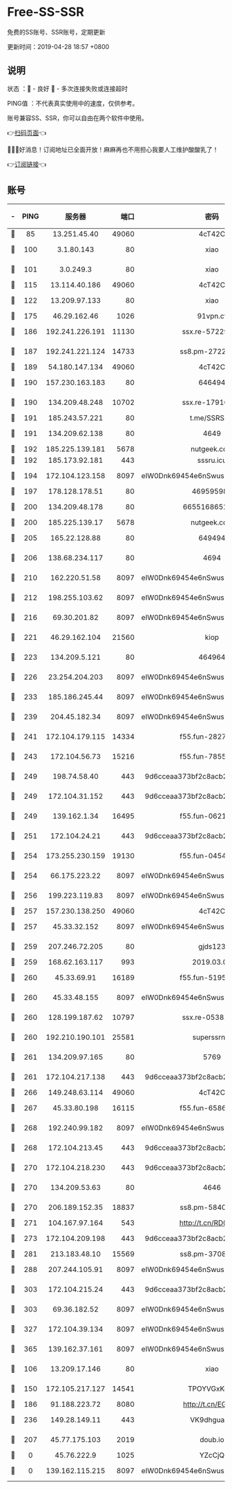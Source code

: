 # Free-SS-SSR

免费的SS账号、SSR账号，定期更新

更新时间：2019-04-28 18:57 +0800

## 说明

状态     ：🙂 - 良好 🙁 - 多次连接失败或连接超时

PING值   ：不代表真实使用中的速度，仅供参考。

账号兼容SS、SSR，你可以自由在两个软件中使用。

👉[扫码页面](https://liesauer.github.io/Free-SS-SSR/)👈

🎉🎉🎉好消息！订阅地址已全面开放！麻麻再也不用担心我要人工维护酸酸乳了！

👉[订阅链接](https://www.liesauer.net/yogurt/subscribe?ACCESS_TOKEN=DAYxR3mMaZAsaqUb)👈

## 账号

|-|PING|服务器|端口|密码|加密方式|区域|
|:----:|:----:|:-----:|-----:|:----:|:----:|:----:|
|🙂|85|13.251.45.40|49060|4cT42C|chacha20|SG|
|🙂|100|3.1.80.143|80|xiao|aes-128-ctr|SG|
|🙂|101|3.0.249.3|80|xiao|aes-128-ctr|SG|
|🙂|115|13.114.40.186|49060|4cT42C|chacha20|JP|
|🙂|122|13.209.97.133|80|xiao|aes-128-ctr|KR|
|🙂|175|46.29.162.46|1026|91vpn.cf|rc4-md5|RU|
|🙂|186|192.241.226.191|11130|ssx.re-57229547|aes-256-cfb|US|
|🙂|187|192.241.221.124|14733|ss8.pm-27229858|aes-256-cfb|US|
|🙂|189|54.180.147.134|49060|4cT42C|chacha20|KR|
|🙂|190|157.230.163.183|80|646494|aes-256-cfb|US|
|🙂|190|134.209.48.248|10702|ssx.re-17916013|aes-256-cfb|US|
|🙂|191|185.243.57.221|80|t.me/SSRSUB|rc4-md5|US|
|🙂|191|134.209.62.138|80|4649|aes-256-cfb|US|
|🙂|192|185.225.139.181|5678|nutgeek.com|rc4-md5|US|
|🙂|192|185.173.92.181|443|sssru.icu|rc4-md5|RU|
|🙂|194|172.104.123.158|8097|eIW0Dnk69454e6nSwuspv9DmS201tQ0D|aes-256-cfb|JP|
|🙂|197|178.128.178.51|80|469595985|chacha20|US|
|🙂|200|134.209.48.178|80|6655168651651|aes-256-cfb|US|
|🙂|200|185.225.139.17|5678|nutgeek.com|rc4-md5|US|
|🙂|205|165.22.128.88|80|649494|aes-256-cfb|US|
|🙂|206|138.68.234.117|80|4694|aes-256-cfb|US|
|🙂|210|162.220.51.58|8097|eIW0Dnk69454e6nSwuspv9DmS201tQ0D|aes-256-cfb|US|
|🙂|212|198.255.103.62|8097|eIW0Dnk69454e6nSwuspv9DmS201tQ0D|aes-256-cfb|US|
|🙂|216|69.30.201.82|8097|eIW0Dnk69454e6nSwuspv9DmS201tQ0D|aes-256-cfb|US|
|🙂|221|46.29.162.104|21560|kiop|aes-128-ctr|RU|
|🙂|223|134.209.5.121|80|464964|aes-256-cfb|US|
|🙂|226|23.254.204.203|8097|eIW0Dnk69454e6nSwuspv9DmS201tQ0D|aes-256-cfb|US|
|🙂|233|185.186.245.44|8097|eIW0Dnk69454e6nSwuspv9DmS201tQ0D|aes-256-cfb|NL|
|🙂|239|204.45.182.34|8097|eIW0Dnk69454e6nSwuspv9DmS201tQ0D|aes-256-cfb|US|
|🙂|241|172.104.179.115|14334|f55.fun-28270904|aes-256-cfb|SG|
|🙂|243|172.104.56.73|15216|f55.fun-78553697|aes-256-cfb|SG|
|🙂|249|198.74.58.40|443|9d6cceaa373bf2c8acb22e60b6a58be6|aes-256-cfb|US|
|🙂|249|172.104.31.152|443|9d6cceaa373bf2c8acb22e60b6a58be6|aes-256-cfb|US|
|🙂|249|139.162.1.34|16495|f55.fun-06219244|aes-256-cfb|SG|
|🙂|251|172.104.24.21|443|9d6cceaa373bf2c8acb22e60b6a58be6|aes-256-cfb|US|
|🙂|254|173.255.230.159|19130|f55.fun-04544445|aes-256-cfb|US|
|🙂|254|66.175.223.22|8097|eIW0Dnk69454e6nSwuspv9DmS201tQ0D|aes-256-cfb|US|
|🙂|256|199.223.119.83|8097|eIW0Dnk69454e6nSwuspv9DmS201tQ0D|aes-256-cfb|US|
|🙂|257|157.230.138.250|49060|4cT42C|chacha20|US|
|🙂|257|45.33.32.152|8097|eIW0Dnk69454e6nSwuspv9DmS201tQ0D|aes-256-cfb|US|
|🙂|259|207.246.72.205|80|gjds123|aes-256-cfb|US|
|🙂|259|168.62.163.117|993|2019.03.07|rc4-md5|US|
|🙂|260|45.33.69.91|16189|f55.fun-51951404|aes-256-cfb|US|
|🙂|260|45.33.48.155|8097|eIW0Dnk69454e6nSwuspv9DmS201tQ0D|aes-256-cfb|US|
|🙂|260|128.199.187.62|10797|ssx.re-05381700|aes-256-cfb|SG|
|🙂|260|192.210.190.101|25581|superssrnet|aes-256-cfb|US|
|🙂|261|134.209.97.165|80|5769|aes-256-cfb|SG|
|🙂|261|172.104.217.138|443|9d6cceaa373bf2c8acb22e60b6a58be6|aes-256-cfb|US|
|🙂|266|149.248.63.114|49060|4cT42C|chacha20|CA|
|🙂|267|45.33.80.198|16115|f55.fun-65862751|aes-256-cfb|US|
|🙂|268|192.240.99.182|8097|eIW0Dnk69454e6nSwuspv9DmS201tQ0D|aes-256-cfb|US|
|🙂|268|172.104.213.45|443|9d6cceaa373bf2c8acb22e60b6a58be6|aes-256-cfb|US|
|🙂|270|172.104.218.230|443|9d6cceaa373bf2c8acb22e60b6a58be6|aes-256-cfb|US|
|🙂|270|134.209.53.63|80|4646|aes-256-cfb|US|
|🙂|270|206.189.152.35|18837|ss8.pm-58407359|aes-256-cfb|SG|
|🙂|271|104.167.97.164|543|http://t.cn/RD0D7sx|rc4-md5|CA|
|🙂|273|172.104.209.198|443|9d6cceaa373bf2c8acb22e60b6a58be6|aes-256-cfb|US|
|🙂|281|213.183.48.10|15569|ss8.pm-37086887|rc4-md5|RU|
|🙂|288|207.244.105.91|8097|eIW0Dnk69454e6nSwuspv9DmS201tQ0D|aes-256-cfb|US|
|🙂|303|172.104.215.24|443|9d6cceaa373bf2c8acb22e60b6a58be6|aes-256-cfb|US|
|🙂|303|69.36.182.52|8097|eIW0Dnk69454e6nSwuspv9DmS201tQ0D|aes-256-cfb|US|
|🙂|327|172.104.39.134|8097|eIW0Dnk69454e6nSwuspv9DmS201tQ0D|aes-256-cfb|SG|
|🙂|365|139.162.37.161|8097|eIW0Dnk69454e6nSwuspv9DmS201tQ0D|aes-256-cfb|SG|
|🙂|106|13.209.17.146|80|xiao|aes-128-ctr|KR|
|🙂|150|172.105.217.127|14541|TPOYVGxKglpi|aes-256-cfb|JP|
|🙂|186|91.188.223.72|8080|http://t.cn/EGJIyrl|rc4-md5|RU|
|🙂|236|149.28.149.11|443|VK9dhgualsL|aes-256-cfb|SG|
|🙁|207|45.77.175.103|2019|doub.io|aes-128-ctr|SG|
|🙁|0|45.76.222.9|1025|YZcCjQ|rc4-md5|JP|
|🙁|0|139.162.115.215|8097|eIW0Dnk69454e6nSwuspv9DmS201tQ0D|aes-256-cfb|JP|
